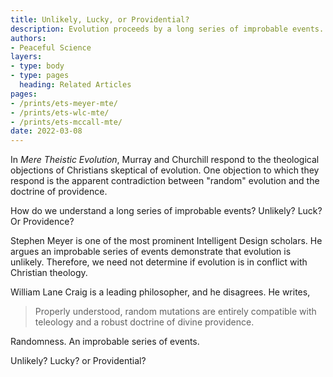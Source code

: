 ```yaml
---
title: Unlikely, Lucky, or Providential?
description: Evolution proceeds by a long series of improbable events. So, does that mean evolution is unlikely? Or that we are lucky? Or this just divine providence?
authors:
- Peaceful Science
layers:
- type: body
- type: pages
  heading: Related Articles
pages:
- /prints/ets-meyer-mte/
- /prints/ets-wlc-mte/
- /prints/ets-mccall-mte/
date: 2022-03-08
---
```


In *Mere Theistic Evolution*, Murray and Churchill respond to the theological objections of Christians skeptical of evolution.  One objection to which they respond is the apparent contradiction between "random" evolution and the doctrine of providence.

How do we understand a long series of improbable events?  Unlikely? Luck? Or Providence?

Stephen Meyer is one of the most prominent Intelligent Design scholars. He argues an improbable series of events demonstrate that evolution is unlikely. Therefore, we need not determine if evolution is in conflict with Christian theology.

William Lane Craig is a leading philosopher, and he disagrees. He writes, 

> Properly understood, random mutations are entirely compatible with teleology and a robust doctrine of divine providence.

Randomness. An improbable series of events.

Unlikely? Lucky? or Providential?